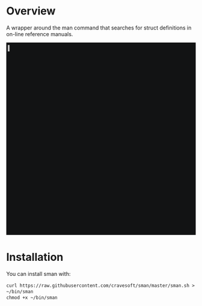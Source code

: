 # Overview

A wrapper around the man command that searches for struct definitions
in on-line reference manuals.

<img src="https://raw.githubusercontent.com/cravesoft/sman/master/demo.gif" height="512">

# Installation

You can install sman with:

    curl https://raw.githubusercontent.com/cravesoft/sman/master/sman.sh > ~/bin/sman
    chmod +x ~/bin/sman
